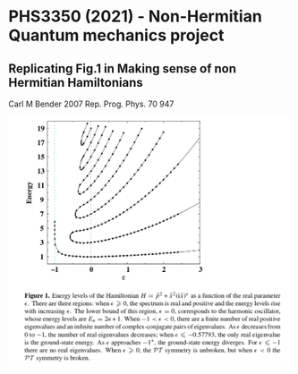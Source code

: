 # PHS3350 (2021) - Non-Hermitian Quantum mechanics project

## Replicating Fig.1 in Making sense of non Hermitian Hamiltonians

Carl M Bender 2007 Rep. Prog. Phys. 70 947

![Alt text](fig1.png?raw=true "Fig 1.")